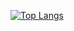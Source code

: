 [![Top Langs](https://github-readme-stats-sable-nu-35.vercel.app/api/top-langs/?username=VetleViking&theme=transparent&langs_count=20&size_weight=0.5&count_weight=0.5)](https://github.com/anuraghazra/github-readme-stats)
